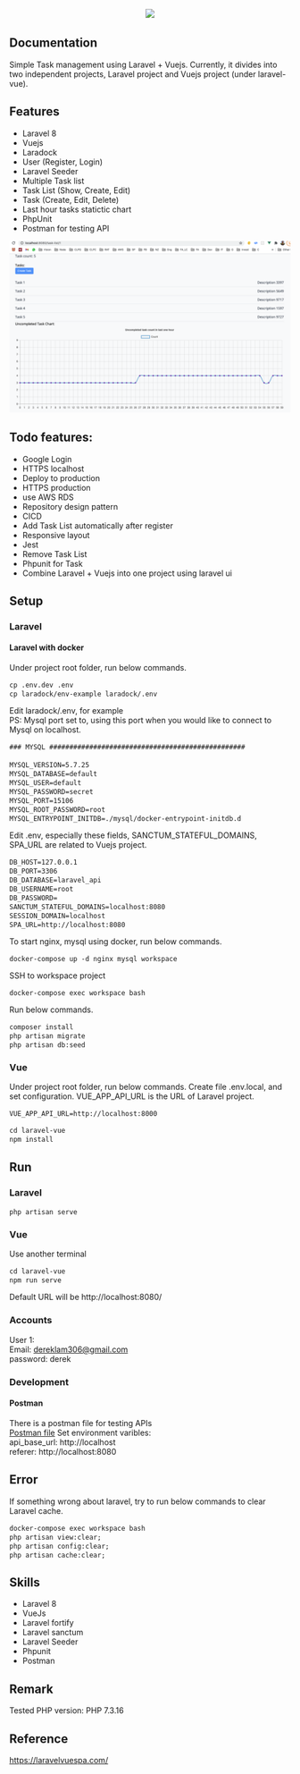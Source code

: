 <p align="center"><a href="https://laravel.com" target="_blank"><img src="https://raw.githubusercontent.com/laravel/art/master/logo-lockup/5%20SVG/2%20CMYK/1%20Full%20Color/laravel-logolockup-cmyk-red.svg" width="400"></a></p>

## Documentation

Simple Task management using Laravel + Vuejs. Currently, it divides into two independent projects, Laravel project and Vuejs project (under laravel-vue).


## Features
- Laravel 8
- Vuejs
- Laradock
- User (Register, Login)
- Laravel Seeder
- Multiple Task list
- Task List (Show, Create, Edit)
- Task (Create, Edit, Delete)
- Last hour tasks statictic chart
- PhpUnit
- Postman for testing API

![Image](dev_resources/screenshots/tast-list01.png "Task List")


## Todo features:
- Google Login
- HTTPS localhost
- Deploy to production
- HTTPS production
- use AWS RDS
- Repository design pattern
- CICD
- Add Task List automatically after register
- Responsive layout
- Jest
- Remove Task List
- Phpunit for Task
- Combine Laravel + Vuejs into one project using laravel ui

## Setup



### Laravel
#### Laravel with docker
Under project root folder, run below commands.
```
cp .env.dev .env
cp laradock/env-example laradock/.env
```
Edit laradock/.env, for example  
PS: Mysql port set to, using this port when you would like to connect to Mysql on localhost.
```
### MYSQL #################################################

MYSQL_VERSION=5.7.25
MYSQL_DATABASE=default
MYSQL_USER=default
MYSQL_PASSWORD=secret
MYSQL_PORT=15106
MYSQL_ROOT_PASSWORD=root
MYSQL_ENTRYPOINT_INITDB=./mysql/docker-entrypoint-initdb.d
```

Edit .env, especially these fields, SANCTUM_STATEFUL_DOMAINS, SPA_URL are related to Vuejs project.
```
DB_HOST=127.0.0.1
DB_PORT=3306
DB_DATABASE=laravel_api
DB_USERNAME=root
DB_PASSWORD=
SANCTUM_STATEFUL_DOMAINS=localhost:8080
SESSION_DOMAIN=localhost
SPA_URL=http://localhost:8080
```

To start nginx, mysql using docker, run below commands.
```
docker-compose up -d nginx mysql workspace 
```

SSH to workspace project
```
docker-compose exec workspace bash
```

Run below commands.
```
composer install
php artisan migrate
php artisan db:seed
```


### Vue
Under project root folder, run below commands.
Create file .env.local, and set configuration. VUE_APP_API_URL is the URL of Laravel project.
```
VUE_APP_API_URL=http://localhost:8000
```

```
cd laravel-vue
npm install
```

## Run
### Laravel
```
php artisan serve
```

### Vue
Use another terminal
```
cd laravel-vue
npm run serve
```
Default URL will be http://localhost:8080/

### Accounts
User 1:  
Email: dereklam306@gmail.com  
password: derek  

### Development
#### Postman
There is a postman file for testing APIs  
[Postman file](dev_resources/task-list.postman_collection.json )
Set environment varibles:  
api_base_url: http://localhost  
referer: http://localhost:8080  

## Error
If something wrong about laravel, try to run below commands to clear Laravel cache.
```
docker-compose exec workspace bash
php artisan view:clear;
php artisan config:clear;
php artisan cache:clear;
```



## Skills
- Laravel 8
- VueJs
- Laravel fortify
- Laravel sanctum
- Laravel Seeder
- Phpunit
- Postman

## Remark
Tested PHP version: PHP 7.3.16 

## Reference
https://laravelvuespa.com/
